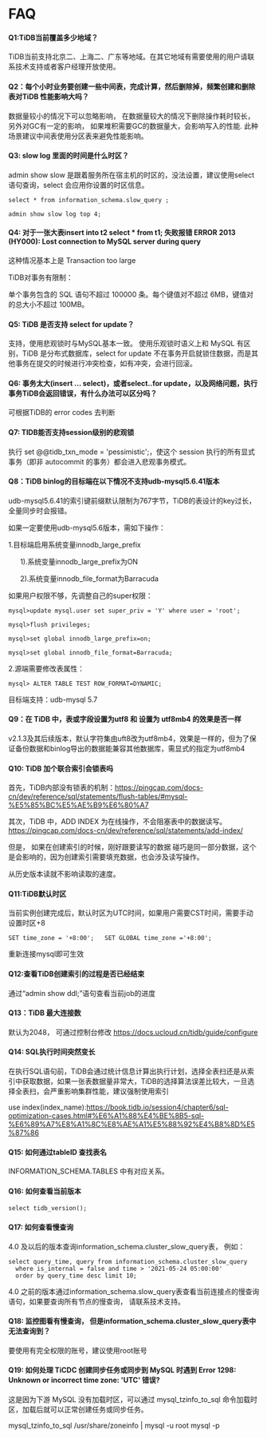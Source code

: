 # FAQ


#### Q1:TiDB当前覆盖多少地域？

TiDB当前支持北京二、上海二、广东等地域。在其它地域有需要使用的用户请联系技术支持或者客户经理开放使用。

#### Q2：每个小时业务要创建一些中间表，完成计算，然后删除掉，频繁创建和删除表对TiDB 性能影响大吗？

数据量较小的情况下可以忽略影响， 在数据量较大的情况下删除操作耗时较长，另外对GC有一定的影响， 如果堆积需要GC的数据量大，会影响写入的性能. 此种场景建议中间表使用分区表来避免性能影响。

#### Q3: slow log 里面的时间是什么时区？

admin show slow 是跟着服务所在宿主机的时区的，没法设置，建议使用select语句查询，select 会应用你设置的时区信息。

```
select * from information_schema.slow_query ;

admin show slow log top 4;
```

#### Q4: 对于一张大表insert into t2 select * from t1; 失败报错 ERROR 2013 (HY000): Lost connection to MySQL server during query

这种情况基本上是 Transaction too large

TiDB对事务有限制：

单个事务包含的 SQL 语句不超过 100000 条。每个键值对不超过 6MB，键值对的总大小不超过 100MB。

#### Q5: TiDB 是否支持 select for update？

支持，使用悲观锁时与MySQL基本一致。 使用乐观锁时语义上和 MySQL 有区别，TiDB 是分布式数据库，select for update 不在事务开启就锁住数据，而是其他事务在提交的时候进行冲突检查，如有冲突，会进行回滚。

#### Q6: 事务太大(insert ... select)，或者select..for update，以及网络问题，执行事务TiDB会返回错误，有什么办法可以区分吗？

可根据TiDB的 error codes 去判断


#### Q7: TIDB能否支持session级别的悲观锁

执行 set @@tidb_txn_mode = 'pessimistic';，使这个 session 执行的所有显式事务（即非 autocommit 的事务）都会进入悲观事务模式。


#### Q8：TiDB binlog的目标端在以下情况不支持udb-mysql5.6.41版本

udb-mysql5.6.41的索引键前缀默认限制为767字节，TiDB的表设计的key过长，全量同步时会报错。

如果一定要使用udb-mysql5.6版本，需如下操作：

1.目标端启用系统变量innodb_large_prefix

      1).系统变量innodb_large_prefix为ON

      2).系统变量innodb_file_format为Barracuda

如果用户权限不够，先调整自己的super权限：
```
mysql>update mysql.user set super_priv = 'Y' where user = 'root';

mysql>flush privileges;

mysql>set global innodb_large_prefix=on;

mysql>set global innodb_file_format=Barracuda;
```

2.源端需要修改表属性：

```
mysql> ALTER TABLE TEST ROW_FORMAT=DYNAMIC;
```

目标端支持：udb-mysql 5.7


#### Q9：在 TiDB 中，表或字段设置为utf8 和 设置为 utf8mb4 的效果是否一样

v2.1.3及其后续版本，默认字符集由uft8改为utf8mb4，效果是一样的，但为了保证备份数据和binlog导出的数据能兼容其他数据库，需显式的指定为utf8mb4

#### Q10: TiDB 加个联合索引会锁表吗

首先，TiDB内部没有锁表的机制：https://pingcap.com/docs-cn/dev/reference/sql/statements/flush-tables/#mysql-%E5%85%BC%E5%AE%B9%E6%80%A7

其次，TiDB 中，ADD INDEX 为在线操作，不会阻塞表中的数据读写。https://pingcap.com/docs-cn/dev/reference/sql/statements/add-index/

但是， 如果在创建索引的时候，刚好跟要读写的数据 碰巧是同一部分数据，这个是会影响的，因为创建索引需要填充数据，也会涉及读写操作。

从历史版本读就不影响读取的速度。


#### Q11:TiDB默认时区

当前实例创建完成后，默认时区为UTC时间，如果用户需要CST时间，需要手动设置时区+8

```
SET time_zone = '+8:00';   SET GLOBAL time_zone ='+8:00';
```

重新连接mysql即可生效


#### Q12:查看TiDB创建索引的过程是否已经结束

通过“admin show ddl;”语句查看当前job的进度


#### Q13：TiDB 最大连接数

默认为2048， 可通过控制台修改 https://docs.ucloud.cn/tidb/guide/configure

#### Q14: SQL执行时间突然变长

在执行SQL语句前，TiDB会通过统计信息计算出执行计划，选择全表扫还是从索引中获取数据，如果一张表数据量非常大，TiDB的选择算法误差比较大，一旦选择全表扫，会严重影响集群性能，建议强制使用索引

use index(index_name):https://book.tidb.io/session4/chapter6/sql-optimization-cases.html#%E6%A1%88%E4%BE%8B5-sql-%E6%89%A7%E8%A1%8C%E8%AE%A1%E5%88%92%E4%B8%8D%E5%87%86

#### Q15: 如何通过tableID 查找表名

INFORMATION_SCHEMA.TABLES 中有对应关系。

#### Q16: 如何查看当前版本

```
select tidb_version();
```

#### Q17: 如何查看慢查询

4.0 及以后的版本查询information_schema.cluster_slow_query表， 例如：
```
select query_time, query from information_schema.cluster_slow_query 
  where is_internal = false and time > '2021-05-24 05:00:00' 
  order by query_time desc limit 10;
```

4.0 之前的版本通过information_schema.slow_query表查看当前连接点的慢查询语句，如果要查询所有节点的慢查询， 请联系技术支持。

#### Q18: 监控图看有慢查询， 但是information_schema.cluster_slow_query表中无法查询到？

要使用有完全权限的账号，建议使用root账号

#### Q19: 如何处理 TiCDC 创建同步任务或同步到 MySQL 时遇到 Error 1298: Unknown or incorrect time zone: 'UTC' 错误?

这是因为下游 MySQL 没有加载时区，可以通过 mysql_tzinfo_to_sql 命令加载时区，加载后就可以正常创建任务或同步任务。

mysql_tzinfo_to_sql /usr/share/zoneinfo | mysql -u root mysql -p

